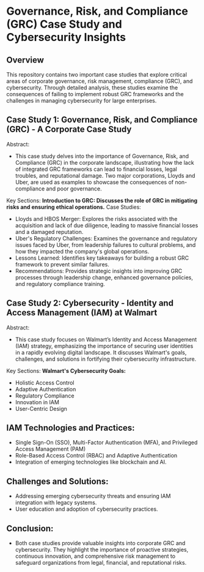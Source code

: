 # Governance, Risk, and Compliance (GRC) Case Study and Cybersecurity Insights

## Overview
This repository contains two important case studies that explore critical areas of corporate governance, risk management, compliance (GRC), and cybersecurity. Through detailed analysis, these studies examine the consequences of failing to implement robust GRC frameworks and the challenges in managing cybersecurity for large enterprises.

## Case Study 1: Governance, Risk, and Compliance (GRC) - A Corporate Case Study
Abstract:
- This case study delves into the importance of Governance, Risk, and Compliance (GRC) in the corporate landscape, illustrating how the lack of integrated GRC frameworks can lead to financial losses, legal troubles, and reputational damage. Two major corporations, Lloyds and Uber, are used as examples to showcase the consequences of non-compliance and poor governance.

Key Sections:
**Introduction to GRC: Discusses the role of GRC in mitigating risks and ensuring ethical operations.**
Case Studies:
- Lloyds and HBOS Merger: Explores the risks associated with the acquisition and lack of due diligence, leading to massive financial losses and a damaged reputation.
- Uber's Regulatory Challenges: Examines the governance and regulatory issues faced by Uber, from leadership failures to cultural problems, and how they impacted the company's global operations.
- Lessons Learned: Identifies key takeaways for building a robust GRC framework to prevent similar failures.
- Recommendations: Provides strategic insights into improving GRC processes through leadership change, enhanced governance policies, and regulatory compliance training.

## Case Study 2: Cybersecurity - Identity and Access Management (IAM) at Walmart
Abstract:
- This case study focuses on Walmart’s Identity and Access Management (IAM) strategy, emphasizing the importance of securing user identities in a rapidly evolving digital landscape. It discusses Walmart's goals, challenges, and solutions in fortifying their cybersecurity infrastructure.

Key Sections:
**Walmart's Cybersecurity Goals:**
- Holistic Access Control
- Adaptive Authentication
- Regulatory Compliance
- Innovation in IAM
- User-Centric Design

## IAM Technologies and Practices:
- Single Sign-On (SSO), Multi-Factor Authentication (MFA), and Privileged Access Management (PAM)
- Role-Based Access Control (RBAC) and Adaptive Authentication
- Integration of emerging technologies like blockchain and AI.

## Challenges and Solutions:
- Addressing emerging cybersecurity threats and ensuring IAM integration with legacy systems.
- User education and adoption of cybersecurity practices.
## Conclusion:
- Both case studies provide valuable insights into corporate GRC and cybersecurity. They highlight the importance of proactive strategies, continuous innovation, and comprehensive risk management to safeguard organizations from legal, financial, and reputational risks.
